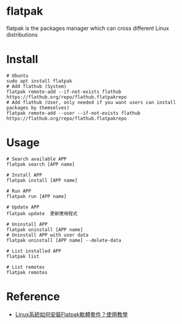 # flatpak

flatpak is the packages manager which can cross different Linux distributions

# Install

```shell
# Ubuntu
sudo apt install flatpak
# Add flathub (System)
flatpak remote-add --if-not-exists flathub https://flathub.org/repo/flathub.flatpakrepo
# Add flathub (User, only needed if you want users can install packages by themselves)
flatpak remote-add --user --if-not-exists flathub https://flathub.org/repo/flathub.flatpakrepo
```

# Usage

```shell
# Search available APP
flatpak search [APP name]

# Install APP
flatpak install [APP name]

# Run APP
flatpak run [APP name]

# Update APP
flatpak update	更新應用程式

# Uninstall APP
flatpak uninstall [APP name]
# Uninstall APP with user data
flatpak uninstall [APP name] --delete-data

# List installed APP
flatpak list

# List remotes
flatpak remotes
```

# Reference
* [Linux系統如何安裝Flatpak軟體套件？使用教學](https://ivonblog.com/posts/linux-flatpak-introduction/)
